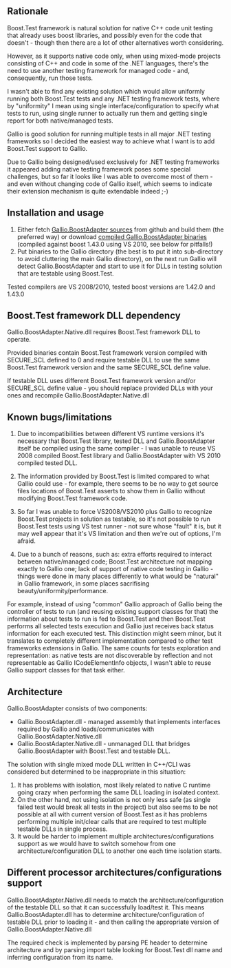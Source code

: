 Rationale
---------

Boost.Test framework is natural solution for native C++ code unit testing
that already uses boost libraries, and possibly even for the code that doesn't -
though then there are a lot of other alternatives worth considering.

However, as it supports native code only, when using mixed-mode projects
consisting of C++ and code in some of the .NET languages, there's the need to
use another testing framework for managed code - and, consequently, run
those tests.

I wasn't able to find any existing solution which would allow uniformly
running both Boost.Test tests and any .NET testing framework tests, where by
"uniformity" I mean using single interface/configuration to specify what tests
to run, using single runner to actually run them and getting single report for
both native/managed tests.

Gallio is good solution for running multiple tests in all major .NET testing
frameworks so I decided the easiest way to achieve what I want is to add
Boost.Test support to Gallio.

Due to Gallio being designed/used exclusively for .NET testing frameworks it
appeared adding native testing framework poses some special challenges, but so
far it looks like I was able to overcome most of them - and even without
changing code of Gallio itself, which seems to indicate their extension
mechanism is quite extendable indeed ;-)

Installation and usage
----------------------

1. Either fetch [Gallio.BoostAdapter sources](http://github.com/ndl/Gallio.BoostAdapter) from github and build them (the preferred way) or download [compiled Gallio.BoostAdapter binaries](/downloads/gallio-boost-adapter-0.0.1-bin.tar.gz) (compiled against boost 1.43.0 using VS 2010, see below for pitfalls!)
2. Put binaries to the Gallio directory (the best is to put it into sub-directory to avoid cluttering the main Gallio directory),
on the next run Gallio will detect Gallio.BoostAdapter and start to use it for
DLLs in testing solution that are testable using Boost.Test.

Tested compilers are VS 2008/2010, tested boost versions are 1.42.0 and 1.43.0

Boost.Test framework DLL dependency
-----------------------------------

Gallio.BoostAdapter.Native.dll requires Boost.Test framework DLL to operate.

Provided binaries contain Boost.Test framework version compiled with
SECURE_SCL defined to 0 and require testable DLL to use the same
Boost.Test framework version and the same SECURE_SCL define value.

If testable DLL uses different Boost.Test framework version and/or SECURE_SCL
define value - you should replace provided DLLs with your ones and recompile
Gallio.BoostAdapter.Native.dll

Known bugs/limitations
----------------------

1. Due to incompatibilities between different VS runtime versions it's necessary
that Boost.Test library, tested DLL and Gallio.BoostAdapter itself be compiled
using the same compiler - I was unable to reuse
VS 2008 compiled Boost.Test library and Gallio.BoostAdapter
with VS 2010 compiled tested DLL.

2. The information provided by Boost.Test is limited compared to what Gallio could
use - for example, there seems to be no way to get source files locations
of Boost.Test asserts to show them in Gallio without modifying Boost.Test
framework code.

3. So far I was unable to force VS2008/VS2010 plus Gallio to recognize
Boost.Test projects in solution as testable, so it's not possible to run
Boost.Test tests using VS test runner - not sure whose "fault" it is,
but it may well appear that it's VS limitation and then we're out
of options, I'm afraid.

4. Due to a bunch of reasons, such as: extra efforts required to interact
between native/managed code; Boost.Test architecture not mapping exactly
to Gallio one; lack of support of native code testing in Gallio - things were
done in many places differently to what would be "natural" in Gallio framework,
in some places sacrifising beauty/uniformity/performance.

For example, instead of using "common" Gallio approach of Gallio being the
controller of tests to run (and reusing existing support classes for that)
the information about tests to run is fed to Boost.Test and then Boost.Test
performs all selected tests execution and Gallio just receives back status
information for each executed test. This distinction might seem minor, but it
translates to completely different implementation compared to other test
frameworks extensions in Gallio. The same counts for tests exploration and
representation: as native tests are not discoverable by reflection and not
representable as Gallio ICodeElementInfo objects, I wasn't able to reuse
Gallio support classes for that task either.

Architecture
------------

Gallio.BoostAdapter consists of two components:

 * Gallio.BoostAdapter.dll - managed assembly that implements interfaces
   required by Gallio and loads/communicates with Gallio.BoostAdapter.Native.dll
 * Gallio.BoostAdapter.Native.dll - unmanaged DLL that bridges
   Gallio.BoostAdapter with Boost.Test and testable DLL.

The solution with single mixed mode DLL written in C++/CLI was considered but
determined to be inappropriate in this situation:

 1. It has problems with isolation, most likely related to native C
    runtime going crazy when performing the same DLL loading in isolated context.
 2. On the other hand, not using isolation is not only less safe (as single
    failed test would break all tests in the project) but also seems to be not
    possible at all with current version of Boost.Test as it has problems
    performing multiple init/clear calls that are required to test multiple
    testable DLLs in single process.
 3. It would be harder to implement multiple architectures/configurations
    support as we would have to switch somehow from one
    architecture/configuration DLL to another one each time isolation starts.

Different processor architectures/configurations support
--------------------------------------------------------

Gallio.BoostAdapter.Native.dll needs to match the architecture/configuration
of the testable DLL so that it can successfully load/test it. This means
Gallio.BoostAdapter.dll has to determine architecture/configuration of testable
DLL prior to loading it - and then calling the appropriate version of
Gallio.BoostAdapter.Native.dll

The required check is implemented by parsing PE header to determine architecture
and by parsing import table looking for Boost.Test dll name and inferring
configuration from its name.
